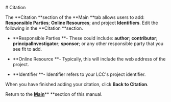 \# Citation

The **Citation **section of the **Main **tab allows users to add: **Responsible Parties**; **Online Resources**; and project **Identifiers**. Edit the following in the **Citation **section.

* **Responsible Parties **- These could include: **author**; **contributor**; **principalInvestigator**; **sponsor**; or any other responsible party that you see fit to add.

* **Online Resource **- Typically, this will include the web address of the project.

* **Identifier **- Identifier refers to your LCC's project identifier.

When you have finished adding your citation, click **Back to Citation**.

Return to the [**Main**](https://jbadash.gitbooks.io/mdeditor-for-lccs/content/projects/main.html#citations)** **section of this manual.

